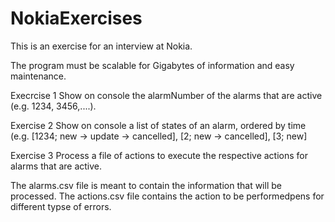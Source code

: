 # NokiaExercises
This is an exercise for an interview at Nokia.

The program must be scalable for Gigabytes of information and easy maintenance.

Execrcise 1
  Show on console the alarmNumber of the alarms that are active (e.g. 1234, 3456,....).
 
Exercise 2 
  Show on console a list of states of an alarm, ordered by time (e.g. [1234; new -> update -> cancelled], [2; new -> cancelled], [3; new]

Exercise 3
  Process a file of actions to execute the respective actions for alarms that are active.
  
The alarms.csv file is meant to contain the information that will be processed.
The actions.csv file contains the action to be performedpens for different typse of errors.
